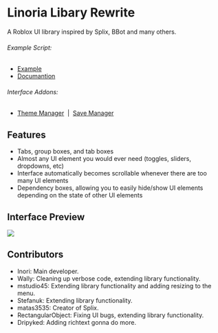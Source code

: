 # Linoria Libary Rewrite
A Roblox UI library inspired by Splix, BBot and many others.

###### Example Script: 
* [Example](Example.lua)
* [Documantion](Documantion.lua)

###### Interface Addons:
* [Theme Manager](Theme.lua)&nbsp;&nbsp;|&nbsp;&nbsp;[Save Manager](SaveManager.lua) 

## Features
- Tabs, group boxes, and tab boxes
- Almost any UI element you would ever need (toggles, sliders, dropdowns, etc)
- Interface automatically becomes scrollable whenever there are too many UI elements
- Dependency boxes, allowing you to easily hide/show UI elements depending on the state of other UI elements

## Interface Preview
<img src="https://i.imgur.com/qs0Hqc6.png" />

## Contributors
- Inori: Main developer.
- Wally: Cleaning up verbose code, extending library functionality.
- mstudio45: Extending library functionality and adding resizing to the menu.
- Stefanuk: Extending library functionality.
- matas3535: Creator of Splix.
- RectangularObject: Fixing UI bugs, extending library functionality.
- Dripyked: Adding richtext gonna do more.
